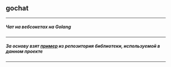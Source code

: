 ## gochat
___
##### Чат на вебсокетах на Golang
___
##### За основу взят [пример](https://github.com/gorilla/websocket/tree/master/examples/chat) из репозитория библиотеки, используемой в данном проекте
___
